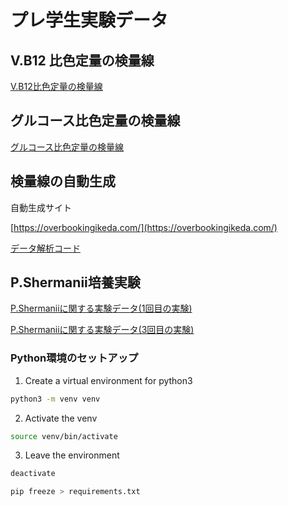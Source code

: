 # プレ学生実験データ

## V.B12 比色定量の検量線

[V.B12比色定量の検量線](clean_docs/vb12_std_final.md)

## グルコース比色定量の検量線

[グルコース比色定量の検量線](Glucose_01.md)

## 検量線の自動生成

自動生成サイト

[https://overbookingikeda.com/](https://overbookingikeda.com/)

[データ解析コード](functions.py)


## P.Shermanii培養実験

[P.Shermaniiに関する実験データ(1回目の実験)](P_S_01.md)

[P.Shermaniiに関する実験データ(3回目の実験)](P_S_03.md)



### Python環境のセットアップ

1. Create a virtual environment for python3

```Bash
python3 -m venv venv
```
2. Activate the venv

```Bash
source venv/bin/activate
```
3. Leave the environment 

```Bash
deactivate
```


```Bash
pip freeze > requirements.txt
```
